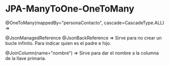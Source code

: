 # JPA-ManyToOne-OneToMany

@OneToMany(mappedBy="personaContacto", cascade=CascadeType.ALL)
=>

@JsonManagedReference
@JsonBackReference
=> Sirve para no crear un bucle infinito. Para indicar quien es el padre e hijo.

@JoinColumn(name="nombre")
=> Sirve para dar el nombre a la columna de la llave primaria.
